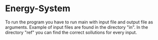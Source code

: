 # Energy-System
To run the program you have to run main
with input file and output file as arguments.
Example of input files are found in the directory
"in".
In the directory "ref" you can find the correct
sollutions for every input.
